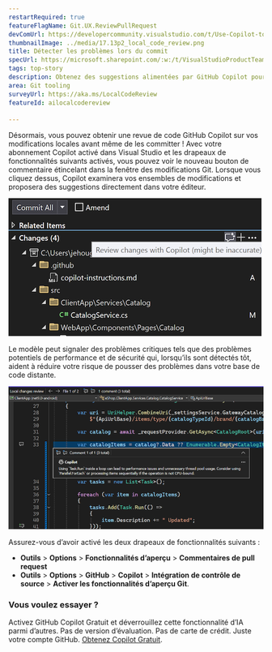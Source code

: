```yaml
---
restartRequired: true
featureFlagName: Git.UX.ReviewPullRequest
devComUrl: https://developercommunity.visualstudio.com/t/Use-Copilot-to-review-commit/10575248?q=code+review
thumbnailImage: ../media/17.13p2_local_code_review.png
title: Détecter les problèmes lors du commit
specUrl: https://microsoft.sharepoint.com/:w:/t/VisualStudioProductTeam/EWl1PdajOx1ImPgEUYMxF9QBeXLkJ5J7dHCA0rb_-b8uBQ?e=Z3zWG3
tags: top-story
description: Obtenez des suggestions alimentées par GitHub Copilot pour vos modifications de code afin de vous aider à détecter les problèmes potentiels tôt et améliorer la qualité de votre code.
area: Git tooling
surveyUrl: https://aka.ms/LocalCodeReview
featureId: ailocalcodereview

---
```



Désormais, vous pouvez obtenir une revue de code GitHub Copilot sur vos modifications locales avant même de les committer ! Avec votre abonnement Copilot activé dans Visual Studio et les drapeaux de fonctionnalités suivants activés, vous pouvez voir le nouveau bouton de commentaire étincelant dans la fenêtre des modifications Git. Lorsque vous cliquez dessus, Copilot examinera vos ensembles de modifications et proposera des suggestions directement dans votre éditeur.

![Bouton de revue de code local 17.13P2](../media/17.13p2_local_code_review-button.png)

Le modèle peut signaler des problèmes critiques tels que des problèmes potentiels de performance et de sécurité qui, lorsqu’ils sont détectés tôt, aident à réduire votre risque de pousser des problèmes dans votre base de code distante.

![Commentaire de revue de code local](../media/17.13p2_local_code_review.png)

Assurez-vous d’avoir activé les deux drapeaux de fonctionnalités suivants :

- **Outils** > **Options** > **Fonctionnalités d’aperçu** > **Commentaires de pull request**
- **Outils** > **Options** > **GitHub** > **Copilot** > **Intégration de contrôle de source** > **Activer les fonctionnalités d’aperçu Git**.

### Vous voulez essayer ?
Activez GitHub Copilot Gratuit et déverrouillez cette fonctionnalité d’IA parmi d’autres.
 Pas de version d’évaluation. Pas de carte de crédit. Juste votre compte GitHub. [Obtenez Copilot Gratuit](vscmd://View.GitHub.Copilot.Chat).
